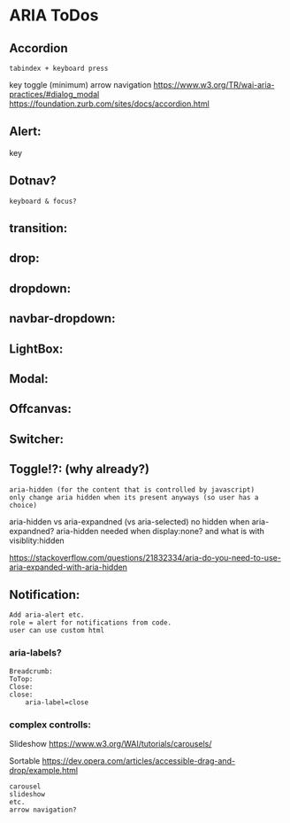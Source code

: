# ARIA ToDos

## Accordion
    tabindex + keyboard press
key
    toggle (minimum)
    arrow navigation
https://www.w3.org/TR/wai-aria-practices/#dialog_modal
https://foundation.zurb.com/sites/docs/accordion.html

## Alert:
key

## Dotnav?
    keyboard & focus?


## transition:
## drop:
## dropdown:
## navbar-dropdown:
## LightBox:
## Modal:
## Offcanvas:
## Switcher:
## Toggle!?: (why already?)
    aria-hidden (for the content that is controlled by javascript)
    only change aria hidden when its present anyways (so user has a choice)

aria-hidden vs aria-expandned (vs aria-selected)
    no hidden when aria-expandned?
    aria-hidden needed when display:none? and what is with visiblity:hidden

https://stackoverflow.com/questions/21832334/aria-do-you-need-to-use-aria-expanded-with-aria-hidden


## Notification:
    Add aria-alert etc.
    role = alert for notifications from code.
    user can use custom html

### aria-labels?
    Breadcrumb:
    ToTop:
    Close:
    close:
        aria-label=close


### complex controlls:

Slideshow
    https://www.w3.org/WAI/tutorials/carousels/


Sortable
    https://dev.opera.com/articles/accessible-drag-and-drop/example.html

    carousel
    slideshow
    etc.
    arrow navigation?
